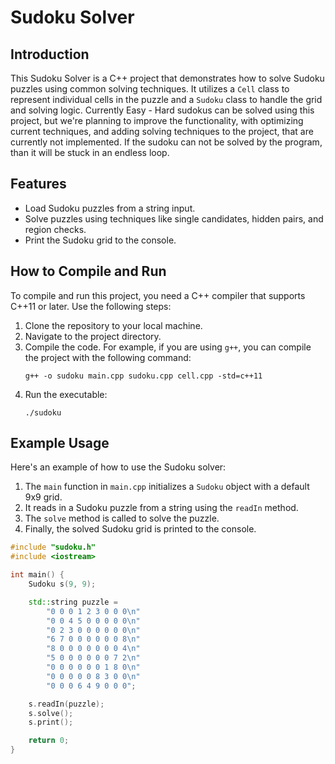 # Sudoku Solver

## Introduction
This Sudoku Solver is a C++ project that demonstrates how to solve Sudoku puzzles using common solving techniques. It utilizes a `Cell` class to represent individual cells in the puzzle and a `Sudoku` class to handle the grid and solving logic. Currently Easy - Hard sudokus can be solved using this project, but we're planning to improve the functionality, with optimizing current techniques, and adding solving techniques to the project, that are currently not implemented. If the sudoku can not be solved by the program, than it will be stuck in an endless loop.

## Features
- Load Sudoku puzzles from a string input.
- Solve puzzles using techniques like single candidates, hidden pairs, and region checks.
- Print the Sudoku grid to the console.

## How to Compile and Run
To compile and run this project, you need a C++ compiler that supports C++11 or later. Use the following steps:

1. Clone the repository to your local machine.
2. Navigate to the project directory.
3. Compile the code. For example, if you are using `g++`, you can compile the project with the following command:
    ```
    g++ -o sudoku main.cpp sudoku.cpp cell.cpp -std=c++11
    ```
4. Run the executable:
    ```
    ./sudoku
    ```

## Example Usage
Here's an example of how to use the Sudoku solver:

1. The `main` function in `main.cpp` initializes a `Sudoku` object with a default 9x9 grid.
2. It reads in a Sudoku puzzle from a string using the `readIn` method.
3. The `solve` method is called to solve the puzzle.
4. Finally, the solved Sudoku grid is printed to the console.

```cpp
#include "sudoku.h"
#include <iostream>

int main() {
    Sudoku s(9, 9);

    std::string puzzle =
        "0 0 0 1 2 3 0 0 0\n"
        "0 0 4 5 0 0 0 0 0\n"
        "0 2 3 0 0 0 0 0 0\n"
        "6 7 0 0 0 0 0 0 8\n"
        "8 0 0 0 0 0 0 0 4\n"
        "5 0 0 0 0 0 0 7 2\n"
        "0 0 0 0 0 0 1 8 0\n"
        "0 0 0 0 0 8 3 0 0\n"
        "0 0 0 6 4 9 0 0 0";

    s.readIn(puzzle);
    s.solve();
    s.print();

    return 0;
}
